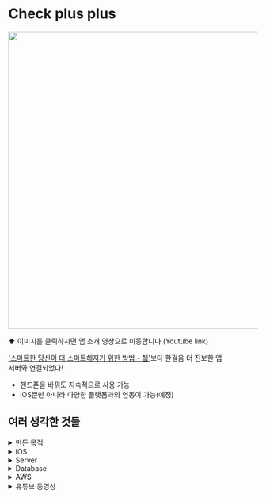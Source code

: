 # Check plus plus

<a href="https://www.youtube.com/watch?v=cr2EiR9jQEs">
<img src = "https://i3.ytimg.com/vi/cr2EiR9jQEs/maxresdefault.jpg" width = 600/>
</a>

⬆ 이미지를 클릭하시면 앱 소개 영상으로 이동합니다.(Youtube link)

['스마트한 당신이 더 스마트해지기 위한 방법 - 췤'](https://github.com/hngfu/todo-check)보다 한걸음 더 진보한 앱  
서버와 연결되었다!

- 핸드폰을 바꿔도 지속적으로 사용 가능
- iOS뿐만 아니라 다양한 플랫폼과의 연동이 가능(예정)

## 여러 생각한 것들

<details>
  <summary>만든 목적</summary>
  <div markdown="1">

이전에 만든 [마스크앱](https://github.com/hngfu/mask-app)이 타인을 위한다는 숭고한 정신, 마음으로 만든 앱이라면  
이번 앱(췤++)은 취업하는 데 도움이 되었으면 하는 마음과, 학습했던 내용들 복습 겸, 재미있을 것 같다고 생각한 부분이 있어서 만들게 되었다.

  </div>
</details>

<details>
  <summary>iOS</summary>
  <div markdown="1">

### 좋은 코드

미래엔 기준이 발전하여 바뀔 가능성이 다분하지만 나에게 좋은 코드란 '협업하기 좋은 코드'다.  
협업하기 좋은 코드의 기준은

1. 읽기 쉽다. -> 네이밍, 주석을 적절한 곳에 적절하게 사용하고, 객체의 책임과 역할을 확실히 하여 구현한다.
2. 실수하기 어렵다. -> 문자열로 그냥 쓰는 것보다 자동완성 기능을 사용하도록 변수 등을 지향하고, 접근 제한자를 잘 사용한다.

정도가 지금은 생각난다.

그리고 이 밖에 나만의 여러 기준들을 가지고 구현을 했다.

### 아키텍쳐

아키텍쳐 패턴은 MVVM-C를 사용했다.  
인터넷에 돌아다니는 몇몇 MVVM-C 패턴을 참고하고  
Uber의 RIBs 프레임워크를 많이 참고해서 구현했다.

MVVM-C를 사용한 이유는 Storyboard 환경에서는  
다른 패턴보다 직관적이라고 생각하고 여러 상황에 가장 유연하게 대처 가능하다고 생각해서였다.  
<strike>사실 MVC도 너무너무 좋지만 전에 많이 써봐서 MVVM-C가 더 끌렸다.</strike>

### Protobuf

소켓 통신을 할 때 서버와 클라이언트의 패킷 형식을 일치시키는 게 중요한데  
XML을 읽어서 패킷 파일들을 만들어주는 Packet Generator를 만들까 했는데  
Google Protobuf란 게 있었고 Apple에서도 Google Protobuf와 호환되는 Swift Protobuf를 지원하고 있어서  
Protobuf를 사용하게 되었다.

  </div>
</details>

<details>
  <summary>Server</summary>
  <div markdown="1">

### Firebase

회원가입을 직접 구현할까 했었다.  
하지만 직접 구현하려면 아이디 찾기, 비밀번호 재설정이 필요하고  
그러면 개인 정보도 더 수집해야 하고(아이디 찾기 위한 단서), 비밀번호 재설정 이메일 발송 기능도 추가해야 하고  
구현할게 자꾸 늘어난다고 생각했다.
그래서 Firebase를 사용해서 간단하게 OAuth를 이용한 회원가입을 구현하게 되었다.

### 아쉬웠던 점

namespace을 잘 활용해서 구역을 잘 나눠서 개발하고  
전에 학습했던 DDD의 개념들

1. Presentation Layer, Application Layer, Domain Layer를 잘 나눠서 개발하기
2. CQRS(Command Query Resposibility Segregation)
3. Micro Architecture

등을 적용해보고 싶었지만  
앱의 기능이 위의 개념들의 적용이 필요할 정도로 많지 않은 등  
여러 가지 여건 문제로 적용 못했다.  
나중에 친구와 토이 프로젝트를 하게 되면 적용해봐야겠다.

  </div>
</details>

<details>
  <summary>Database</summary>
  <div markdown="1">

<img src="https://user-images.githubusercontent.com/38850628/116001615-3d2e0800-a630-11eb-996f-317215dae265.PNG" width="800"/>

### DB 구조

지금 앱을 보면 한 사람이 하나의 리스트만 가지도록 되어있다.  
하지만 향후에 한 사람이 여러 리스트를 가질 수 있고 가지고 있는 리스트를 다른 사람에게 공유할 수 있도록 업데이트할 계획이 있어서  
결국 User가 List를 여러 개 가질 수 있고 List도 User를 여러 개 가질 수 있는 다대다 관계가 생기게 되었다.  
그래서 다대다 관계를 풀어주기 위해 Users와 ToDoLists 사이에 Users_ToDoLists 엔티티를 추가해 주었다.

### 인덱스

원래 처음에 MSSQL로 로컬에서 만들고 테스트하다가 AWS에 MSSQL을 추가하려니까 MSSQL은 프리티어가 없었다.  
그래서 프리티어가 있던 것 중에 MySQL을 골라서 구현했는데 와.. 진짜 SQL이라고 둘이 비슷할 거라고 생각했는데  
Clustered Index, Non-clustered Index 설정하는 게 둘이 달라서 많이 당황했었다.  
예를 들어 MSSQL은 Primary Key가 Clustered Index가 아닐 수 있지만  
MySQL은 Primary Key가 무조건 Clustered Index였다.  
결국 잘 해결하고 Query, Command 문에 적절한 Index를 설정해 줬다.

  </div>
</details>

<details>
  <summary>AWS</summary>
  <div markdown="1">

<img src="https://user-images.githubusercontent.com/38850628/116002057-bcbcd680-a632-11eb-9b1b-0108f7a491fb.png" width="800"/>

### 서버 선택

서버를 어떻게 구현할까 고민을 했었다.

1. 클라우드 서비스를 사용할까?
   - AWS? Azure? GCP? Firebase?
2. 특정 디바이스를 사용할까?
   - Desktop? raspberry pi? used laptop? used android phone??

먼저 클라우드를 사용하면 여러모로 편하고 장점이 많을 것 같았다.  
(여러 상황에 유연하게 대처 가능, 서비스를 더욱 이롭게 만들어주는 기능 등)  
하지만 어떠한 변수가 발생하여 비용이 얼마나 청구될지 모르기 때문에  
그 불확실함이 나를 더 고민하게 만들었다.

반면 특정 디바이스를 사용한다는 것은
클라우드 서비스보다 더욱 예측 가능하고 나에게 안정감을 주었다.
그래서 그중에 무엇을 사용할까 고민했다.

- Desktop

  - <장점>
  - 성능이 좋다.
  - <단점>
  - 항상 Desktop을 켜놔야 한다. -> 잘 때 켜져 있는 Desktop을 생각하면 달갑지 않다.
  - 전기세 -> 모니터를 꺼놓으면 많이 발생하진 않을 거라 생각되지만 어쨌든 추가 비용이 발생한다.

- raspberry pi

  - <장점>
  - 충분한 성능 (이전 세대에 비해 요즘 성능이 많이 좋아졌다)
  - 스마트 홈을 구축할 계획이 있었는데 겸사겸사 사용 가능
  - 위의 Desktop 단점을 커버할 수 있다.
  - 항상 켜놔도 나의 시각, 청각의 역치 값을 넘기지 못하는 수준이다.
  - 전기도 조금 사용하기 때문에 전기세도 거의 나가지 않는다.

- used laptop

  - <단점>
  - 집에 사용하지 않는 laptop의 소음이 너~무 심하다.
  - 전기세

- used android phone

  - <단점>
  - 구매해야 함
  - 확장하기 안 좋음
  - '직감'이란 예리한 고찰이 쌓이고 쌓여 발상 되는 것이라고 들었다.
  - 나의 '직감'이 거부

그래서 raspberry pi를 사용하려고 했었다.
그런데 막상 또 생각해 보니

- 인터넷 통신사 약관에 어긋날 가능성
- 디바이스 관리(열기 처리 등)
- 여러 보안 문제 등

디바이스를 사용할 때의 귀찮음이 클라우드를 사용할 때의 불확실성보다 컸다..!
그리고 또 생각해 보니 AWS 프리티어가 남아서 어떻게 잘 사용하면 비용을 많이 줄일 수 있을 것 같았고
이 기회에 AWS를 좀 더 제대로 사용하면 불확실성이 줄어들고 확실성이 늘 것 같았다.

그리고 클라우드 서비스에서는 AWS, Azure, GCP 중에서는
지금 내 앱에 필요한 서버 수준에서는 셋 다 비슷할 것 같아서
AWS를 사용하기로 결정했다.

  </div>
</details>

<details>
  <summary>유튜브 동영상</summary>
  <div markdown="1">

### 파이널 컷 프로

전에 애프터 이펙트를 잠깐 학습했었던 덕분 + 직관적인 파이널 컷 프로의 인터페이스 덕분에  
짧은 시간에 괜찮은 동영상을 만들 수 있었다.

### 음악 100개

좋은 영상을 만들기 위해 좋은 BGM을 설정해야 했고 좋은 BGM을 위해 100개가 넘는 음악들을 찾아 헤매면서  
영상과 적절한 음악을 찾았다.

### 썸네일

타이다이(Tie-dye)에 영감을 받아서 만들었다.

  </div>
</details>
